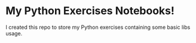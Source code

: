 # My Python Exercises Notebooks!

I created this repo to store my Python exercises containing some basic libs usage.
